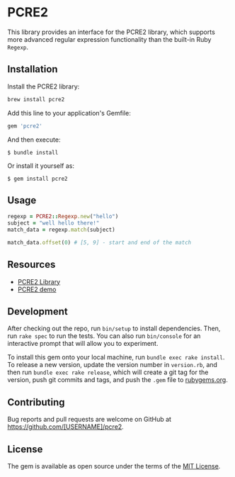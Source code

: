 # PCRE2

This library provides an interface for the PCRE2 library, which supports more advanced regular expression functionality than the built-in Ruby `Regexp`.

## Installation

Install the PCRE2 library:

```bash
brew install pcre2
```

Add this line to your application's Gemfile:

```ruby
gem 'pcre2'
```

And then execute:

    $ bundle install

Or install it yourself as:

    $ gem install pcre2

## Usage

```ruby
regexp = PCRE2::Regexp.new("hello")
subject = "well hello there!"
match_data = regexp.match(subject)

match_data.offset(0) # [5, 9] - start and end of the match
```

## Resources

- [PCRE2 Library](https://www.pcre.org/current/doc/html/)
- [PCRE2 demo](https://www.pcre.org/current/doc/html/pcre2demo.html)

## Development

After checking out the repo, run `bin/setup` to install dependencies. Then, run `rake spec` to run the tests. You can also run `bin/console` for an interactive prompt that will allow you to experiment.

To install this gem onto your local machine, run `bundle exec rake install`. To release a new version, update the version number in `version.rb`, and then run `bundle exec rake release`, which will create a git tag for the version, push git commits and tags, and push the `.gem` file to [rubygems.org](https://rubygems.org).

## Contributing

Bug reports and pull requests are welcome on GitHub at https://github.com/[USERNAME]/pcre2.

## License

The gem is available as open source under the terms of the [MIT License](https://opensource.org/licenses/MIT).
